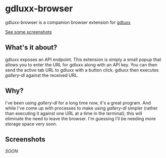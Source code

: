 # gdluxx-browser

gdluxx-browser is a companion browser extension for
[gdluxx](https://github.com/gdluxx/gdluxx)

[See some screenshots](#screenshots)

## What's it about?

gdluxx exposes an API endpoint. This extension is simply a small popup that
allows you to enter the URL for gdluxx along with an API key. You can then send
the active tab URL to gdluxx with a button click. gdluxx then executes
_gallery-dl_ against the received URL.

## Why?

I've been using _gallery-dl_ for a long time now, it's a great program. And
while I've come up with processes to make using _gallery-dl_ simpler (rather
than executing it against one URL at a time in the terminal), this will
eliminate the need to leave the browser. I'm guessing I'll be needing more
storage space very soon.

## Screenshots

_SOON_
